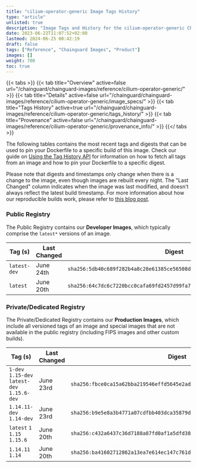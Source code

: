 ```yaml
---
title: "cilium-operator-generic Image Tags History"
type: "article"
unlisted: true
description: "Image Tags and History for the cilium-operator-generic Chainguard Image"
date: 2023-06-22T11:07:52+02:00
lastmod: 2024-06-25 00:42:19
draft: false
tags: ["Reference", "Chainguard Images", "Product"]
images: []
weight: 700
toc: true
---
```


{{< tabs >}}
{{< tab title="Overview" active=false url="/chainguard/chainguard-images/reference/cilium-operator-generic/" >}}
{{< tab title="Details" active=false url="/chainguard/chainguard-images/reference/cilium-operator-generic/image_specs/" >}}
{{< tab title="Tags History" active=true url="/chainguard/chainguard-images/reference/cilium-operator-generic/tags_history/" >}}
{{< tab title="Provenance" active=false url="/chainguard/chainguard-images/reference/cilium-operator-generic/provenance_info/" >}}
{{</ tabs >}}

The following tables contains the most recent tags and digests that can be used to pin your Dockerfile to a specific build of this image. Check our guide on [Using the Tag History API](/chainguard/chainguard-images/using-the-tag-history-api/) for information on how to fetch all tags from an image and how to pin your Dockerfile to a specific digest.

Please note that digests and timestamps only change when there is a change to the image, even though images are rebuilt every night. The "Last Changed" column indicates when the image was last modified, and doesn't always reflect the latest build timestamp. For more information about how our reproducible builds work, please refer to [this blog post](https://www.chainguard.dev/unchained/reproducing-chainguards-reproducible-image-builds).

### Public Registry
The Public Registry contains our **Developer Images**, which typically comprise the `latest*` versions of an image.

| Tag (s)       | Last Changed | Digest                                                                    |
|---------------|--------------|---------------------------------------------------------------------------|
|  `latest-dev` | June 24th    | `sha256:5db40c689f282b4a8c28e61385ce56508d9d5fddc4d6af46ce3949a915d13da2` |
|  `latest`     | June 20th    | `sha256:64c7dc6c7220bcc0cafa69fd2457d99fa7a0d48dd73fe79fac44d7b57849a898` |


### Private/Dedicated Registry
The Private/Dedicated Registry contains our **Production Images**, which include all versioned tags of an image and special images that are not available in the public registry (including FIPS images and other custom builds).

| Tag (s)                                       | Last Changed | Digest                                                                    |
|-----------------------------------------------|--------------|---------------------------------------------------------------------------|
|  `1-dev` `1.15-dev` `latest-dev` `1.15.6-dev` | June 23rd    | `sha256:fbce0ca15a62bba219546effd5645e2ad16aea2485968a5627c970a742f85f74` |
|  `1.14.11-dev` `1.14-dev`                     | June 23rd    | `sha256:b9e5e8a3b4771a07cdfbb403dca35879d6dcb5a7ef781c6c2cbe30ad1d2c4733` |
|  `latest` `1` `1.15` `1.15.6`                 | June 20th    | `sha256:c432a6437c36d7188a87fd0af1a5dfd388191ed3b95ad51a416b5b6ba61fb7f4` |
|  `1.14.11` `1.14`                             | June 20th    | `sha256:ba41602712862a13ea7e614ec147c761d9b45346b30279eec4889473b0fc8df7` |

